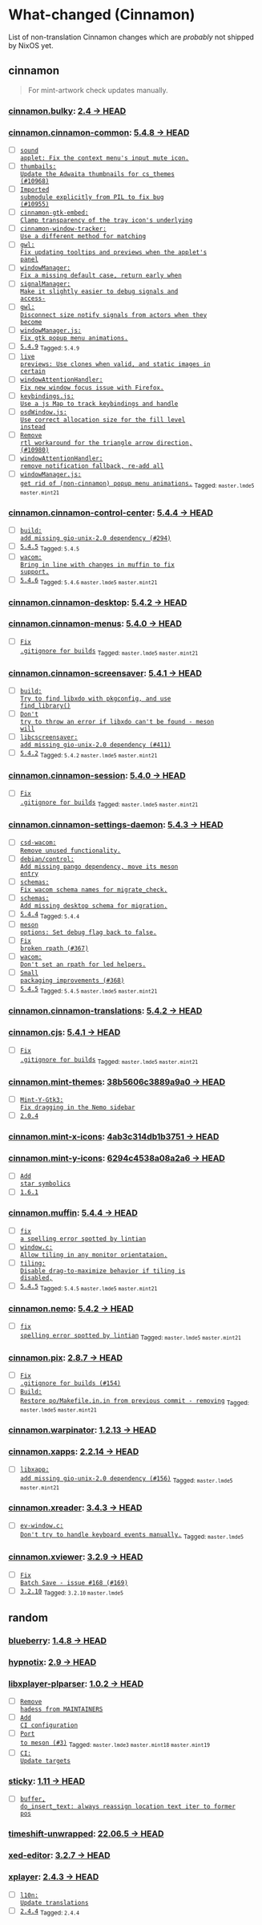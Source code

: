 # What-changed (Cinnamon)

List of non-translation Cinnamon changes which are *probably* not shipped by NixOS yet.
## cinnamon
> For mint-artwork check updates manually.

### [cinnamon.bulky](https://github.com/linuxmint/bulky): [2.4 → HEAD](https://github.com/linuxmint/bulky/compare/2.4...HEAD)




### [cinnamon.cinnamon-common](https://github.com/linuxmint/cinnamon): [5.4.8 → HEAD](https://github.com/linuxmint/cinnamon/compare/5.4.8...HEAD)



- [ ] [<code>sound applet: Fix the context menu's input mute icon.</code>](https://github.com/linuxmint/cinnamon/commit/bc58cf26559a126a516ef64f22593d9788f84d14)
- [ ] [<code>thumbails: Update the Adwaita thumbnails for cs_themes (#10968)</code>](https://github.com/linuxmint/cinnamon/commit/fc09a50236ea4e4aca0ae91f35551ac4e6b49fe7)
- [ ] [<code>Imported submodule explicitly from PIL to fix bug (#10955)</code>](https://github.com/linuxmint/cinnamon/commit/e7d83d98666cfa61ddf73f01d3aefb955622c744)
- [ ] [<code>cinnamon-gtk-embed: Clamp transparency of the tray icon's underlying</code>](https://github.com/linuxmint/cinnamon/commit/100124235fc3509a0f6ca84c11300dbb7e387c26)
- [ ] [<code>cinnamon-window-tracker: Use a different method for matching</code>](https://github.com/linuxmint/cinnamon/commit/9453e6576367491cb7f20a14018fe8ad521d3da7)
- [ ] [<code>gwl: Fix updating tooltips and previews when the applet's panel</code>](https://github.com/linuxmint/cinnamon/commit/d0b2654b6e43d1537eaaeb9ee6011ea64395d93e)
- [ ] [<code>windowManager: Fix a missing default case, return early when</code>](https://github.com/linuxmint/cinnamon/commit/b908d1c2ce7db2a125c81a9aa761334b70e1631a)
- [ ] [<code>signalManager: Make it slightly easier to debug signals and access-</code>](https://github.com/linuxmint/cinnamon/commit/227bfce0625d977e160a565de21140aa2fa8f7a9)
- [ ] [<code>gwl: Disconnect size notify signals from actors when they become</code>](https://github.com/linuxmint/cinnamon/commit/9aff11cd26a3a8b2f135ba1076e3b5d3f8193d50)
- [ ] [<code>windowManager.js: Fix gtk popup menu animations.</code>](https://github.com/linuxmint/cinnamon/commit/414f93a8747f8e50475becfaed03fe17f65ac302)
- [ ] [<code>5.4.9</code>](https://github.com/linuxmint/cinnamon/commit/3b8951121fd220481ae9d892101f90660f4e6e61) <sub>Tagged: <code>5.4.9</code></sub>
- [ ] [<code>live previews: Use clones when valid, and static images in certain</code>](https://github.com/linuxmint/cinnamon/commit/2fe9ec9650f7d65462732e449107e498a1a72620)
- [ ] [<code>windowAttentionHandler: Fix new window focus issue with Firefox.</code>](https://github.com/linuxmint/cinnamon/commit/dccfd2537f9c91cf6535a8ee2c7adb3589fd61d6)
- [ ] [<code>keybindings.js: Use a js Map to track keybindings and handle</code>](https://github.com/linuxmint/cinnamon/commit/e88b1a999b97d524d45d64452c9a3ad0c8189330)
- [ ] [<code>osdWindow.js: Use correct allocation size for the fill level instead</code>](https://github.com/linuxmint/cinnamon/commit/98181340e9894fbe24c4321cbaa17caed0ea46e8)
- [ ] [<code>Remove rtl workaround for the triangle arrow direction, (#10980)</code>](https://github.com/linuxmint/cinnamon/commit/f584c7974f858220785ce483849b7ba9a130fb97)
- [ ] [<code>windowAttentionHandler: remove notification fallback, re-add all</code>](https://github.com/linuxmint/cinnamon/commit/718668673e171806cc30709af5366c029746ba34)
- [ ] [<code>windowManager.js: get rid of (non-cinnamon) popup menu animations.</code>](https://github.com/linuxmint/cinnamon/commit/e2157dfb7389bcc9044ad832c88e949fc21d76f2) <sub>Tagged: <code>master.lmde5</code> <code>master.mint21</code></sub>

### [cinnamon.cinnamon-control-center](https://github.com/linuxmint/cinnamon-control-center): [5.4.4 → HEAD](https://github.com/linuxmint/cinnamon-control-center/compare/5.4.4...HEAD)



- [ ] [<code>build: add missing gio-unix-2.0 dependency (#294)</code>](https://github.com/linuxmint/cinnamon-control-center/commit/7f5ba6e7a691547840f8482445c09c729e10a397)
- [ ] [<code>5.4.5</code>](https://github.com/linuxmint/cinnamon-control-center/commit/1c476eee4136298eba01eb1994845b5247f5e06f) <sub>Tagged: <code>5.4.5</code></sub>
- [ ] [<code>wacom: Bring in line with changes in muffin to fix support.</code>](https://github.com/linuxmint/cinnamon-control-center/commit/23ba1437a5e5375cb6243dee1110cd766746bc3f)
- [ ] [<code>5.4.6</code>](https://github.com/linuxmint/cinnamon-control-center/commit/b612583036b969a1936e8ec11723355864f6b4bb) <sub>Tagged: <code>5.4.6</code> <code>master.lmde5</code> <code>master.mint21</code></sub>

### [cinnamon.cinnamon-desktop](https://github.com/linuxmint/cinnamon-desktop): [5.4.2 → HEAD](https://github.com/linuxmint/cinnamon-desktop/compare/5.4.2...HEAD)




### [cinnamon.cinnamon-menus](https://github.com/linuxmint/cinnamon-menus): [5.4.0 → HEAD](https://github.com/linuxmint/cinnamon-menus/compare/5.4.0...HEAD)



- [ ] [<code>Fix .gitignore for builds</code>](https://github.com/linuxmint/cinnamon-menus/commit/f9d9a90597896db10592ac67b3a6c8a7b15bc789) <sub>Tagged: <code>master.lmde5</code> <code>master.mint21</code></sub>

### [cinnamon.cinnamon-screensaver](https://github.com/linuxmint/cinnamon-screensaver): [5.4.1 → HEAD](https://github.com/linuxmint/cinnamon-screensaver/compare/5.4.1...HEAD)



- [ ] [<code>build: Try to find libxdo with pkgconfig, and use find_library()</code>](https://github.com/linuxmint/cinnamon-screensaver/commit/7673a6c136ab66e3670919460a87f8887f0ba9b7)
- [ ] [<code>Don't try to throw an error if libxdo can't be found - meson will</code>](https://github.com/linuxmint/cinnamon-screensaver/commit/cfd87cb63316608e7f2a64f68eedcc09cc03d0da)
- [ ] [<code>libcscreensaver: add missing gio-unix-2.0 dependency (#411)</code>](https://github.com/linuxmint/cinnamon-screensaver/commit/8d658e7f313879579322dce666551f132795540b)
- [ ] [<code>5.4.2</code>](https://github.com/linuxmint/cinnamon-screensaver/commit/c9ae1cef31a01a715140d631044556888a00aeab) <sub>Tagged: <code>5.4.2</code> <code>master.lmde5</code> <code>master.mint21</code></sub>

### [cinnamon.cinnamon-session](https://github.com/linuxmint/cinnamon-session): [5.4.0 → HEAD](https://github.com/linuxmint/cinnamon-session/compare/5.4.0...HEAD)



- [ ] [<code>Fix .gitignore for builds</code>](https://github.com/linuxmint/cinnamon-session/commit/29fd37f6d8f94763c13b4f76cd91f047fbccbf81) <sub>Tagged: <code>master.lmde5</code> <code>master.mint21</code></sub>

### [cinnamon.cinnamon-settings-daemon](https://github.com/linuxmint/cinnamon-settings-daemon): [5.4.3 → HEAD](https://github.com/linuxmint/cinnamon-settings-daemon/compare/5.4.3...HEAD)



- [ ] [<code>csd-wacom: Remove unused functionality.</code>](https://github.com/linuxmint/cinnamon-settings-daemon/commit/88e9de536db46ed1bda3777d24e9305d694099c6)
- [ ] [<code>debian/control: Add missing pango dependency, move its meson entry</code>](https://github.com/linuxmint/cinnamon-settings-daemon/commit/928e0ebcb33e9e56fe0631476e7df4e831c174f0)
- [ ] [<code>schemas: Fix wacom schema names for migrate_check.</code>](https://github.com/linuxmint/cinnamon-settings-daemon/commit/a34e269cb771d989b4689acca15edc622065d18b)
- [ ] [<code>schemas: Add missing desktop schema for migration.</code>](https://github.com/linuxmint/cinnamon-settings-daemon/commit/dff79fabd3e0496fc0d7b693f4c00bda798a00a1)
- [ ] [<code>5.4.4</code>](https://github.com/linuxmint/cinnamon-settings-daemon/commit/a33cd01bc45e96bd165717be291e1dc9cea5d578) <sub>Tagged: <code>5.4.4</code></sub>
- [ ] [<code>meson options: Set debug flag back to false.</code>](https://github.com/linuxmint/cinnamon-settings-daemon/commit/cde270d2a41a750493b142cd721abbd3abcd3b83)
- [ ] [<code>Fix broken rpath (#367)</code>](https://github.com/linuxmint/cinnamon-settings-daemon/commit/07b7a670ef6fb2d9cd2b80ee397c1f2de2f9ba0a)
- [ ] [<code>wacom: Don't set an rpath for led helpers.</code>](https://github.com/linuxmint/cinnamon-settings-daemon/commit/e06680ce2db03045c1030be66315a1e382b4a734)
- [ ] [<code>Small packaging improvements (#368)</code>](https://github.com/linuxmint/cinnamon-settings-daemon/commit/883ec8deca8d10cf1b2608969f415bb83949c84c)
- [ ] [<code>5.4.5</code>](https://github.com/linuxmint/cinnamon-settings-daemon/commit/6ccf37c4a6df93c809d17de5b90ec643e7146347) <sub>Tagged: <code>5.4.5</code> <code>master.lmde5</code> <code>master.mint21</code></sub>

### [cinnamon.cinnamon-translations](https://github.com/linuxmint/cinnamon-translations): [5.4.2 → HEAD](https://github.com/linuxmint/cinnamon-translations/compare/5.4.2...HEAD)




### [cinnamon.cjs](https://github.com/linuxmint/cjs): [5.4.1 → HEAD](https://github.com/linuxmint/cjs/compare/5.4.1...HEAD)



- [ ] [<code>Fix .gitignore for builds</code>](https://github.com/linuxmint/cjs/commit/ec0a18fb4455e833300c55608edf25f48fcc82b9) <sub>Tagged: <code>master.lmde5</code> <code>master.mint21</code></sub>

### [cinnamon.mint-themes](https://github.com/linuxmint/mint-themes): [38b5606c3889a9a0 → HEAD](https://github.com/linuxmint/mint-themes/compare/38b5606c3889a9a0bac0e2ab39196f675496982c...HEAD)



- [ ] [<code>Mint-Y-Gtk3: Fix dragging in the Nemo sidebar</code>](https://github.com/linuxmint/mint-themes/commit/207ee1d658633d87e70ad69cbace3d9582a1796e)
- [ ] [<code>2.0.4</code>](https://github.com/linuxmint/mint-themes/commit/73d6cfea807ea84a645f43424c60916cb6214693)

### [cinnamon.mint-x-icons](https://github.com/linuxmint/mint-x-icons): [4ab3c314db1b3751 → HEAD](https://github.com/linuxmint/mint-x-icons/compare/4ab3c314db1b3751d87d5769629b28ac0ca3c671...HEAD)




### [cinnamon.mint-y-icons](https://github.com/linuxmint/mint-y-icons): [6294c4538a08a2a6 → HEAD](https://github.com/linuxmint/mint-y-icons/compare/6294c4538a08a2a6c5fd68e223472d9c144ff8b0...HEAD)



- [ ] [<code>Add star symbolics</code>](https://github.com/linuxmint/mint-y-icons/commit/fa3bbf2d81a2562e44a70fd51829e24d472795ce)
- [ ] [<code>1.6.1</code>](https://github.com/linuxmint/mint-y-icons/commit/57d16eb85f2af40be17e2232d279bb65b689f5b7)

### [cinnamon.muffin](https://github.com/linuxmint/muffin): [5.4.4 → HEAD](https://github.com/linuxmint/muffin/compare/5.4.4...HEAD)



- [ ] [<code>fix a spelling error spotted by lintian</code>](https://github.com/linuxmint/muffin/commit/52a81921654b2ecb07cbc464fed16f71a788fab5)
- [ ] [<code>window.c: Allow tiling in any monitor orientataion.</code>](https://github.com/linuxmint/muffin/commit/c2c62e71a8b5149f577171929156451906e4728c)
- [ ] [<code>tiling: Disable drag-to-maximize behavior if tiling is disabled,</code>](https://github.com/linuxmint/muffin/commit/84a91d99c05f335b69d4e147a9644de15f822b90)
- [ ] [<code>5.4.5</code>](https://github.com/linuxmint/muffin/commit/930de9efb318ef21dd5a12ff48972305cb21890b) <sub>Tagged: <code>5.4.5</code> <code>master.lmde5</code> <code>master.mint21</code></sub>

### [cinnamon.nemo](https://github.com/linuxmint/nemo): [5.4.2 → HEAD](https://github.com/linuxmint/nemo/compare/5.4.2...HEAD)



- [ ] [<code>fix spelling error spotted by lintian</code>](https://github.com/linuxmint/nemo/commit/67a335014749accd12eb187571a071504da04635) <sub>Tagged: <code>master.lmde5</code> <code>master.mint21</code></sub>

### [cinnamon.pix](https://github.com/linuxmint/pix): [2.8.7 → HEAD](https://github.com/linuxmint/pix/compare/2.8.7...HEAD)



- [ ] [<code>Fix .gitignore for builds (#154)</code>](https://github.com/linuxmint/pix/commit/a3ad8d8ea92bb577b5373798bc6f5f5d567e002e)
- [ ] [<code>Build: Restore po/Makefile.in.in from previous commit - removing</code>](https://github.com/linuxmint/pix/commit/73f592ec6178b4d6e97886de4b3c34a0d46e9c58) <sub>Tagged: <code>master.lmde5</code> <code>master.mint21</code></sub>

### [cinnamon.warpinator](https://github.com/linuxmint/warpinator): [1.2.13 → HEAD](https://github.com/linuxmint/warpinator/compare/1.2.13...HEAD)




### [cinnamon.xapps](https://github.com/linuxmint/xapp): [2.2.14 → HEAD](https://github.com/linuxmint/xapp/compare/2.2.14...HEAD)



- [ ] [<code>libxapp: add missing gio-unix-2.0 dependency (#156)</code>](https://github.com/linuxmint/xapp/commit/052081f75d1c1212aeb6a913772723c81607bcb3) <sub>Tagged: <code>master.lmde5</code> <code>master.mint21</code></sub>

### [cinnamon.xreader](https://github.com/linuxmint/xreader): [3.4.3 → HEAD](https://github.com/linuxmint/xreader/compare/3.4.3...HEAD)



- [ ] [<code>ev-window.c: Don't try to handle keyboard events manually.</code>](https://github.com/linuxmint/xreader/commit/4362a3567245cde757d1fb2aca228470ccc8b392) <sub>Tagged: <code>master.lmde5</code></sub>

### [cinnamon.xviewer](https://github.com/linuxmint/xviewer): [3.2.9 → HEAD](https://github.com/linuxmint/xviewer/compare/3.2.9...HEAD)



- [ ] [<code>Fix Batch Save - issue #168 (#169)</code>](https://github.com/linuxmint/xviewer/commit/8f6f766c905b883eed24d30a11a701f1cb655f71)
- [ ] [<code>3.2.10</code>](https://github.com/linuxmint/xviewer/commit/af24bee9780680f0f8051e84e7afc43d1c283beb) <sub>Tagged: <code>3.2.10</code> <code>master.lmde5</code></sub>
## random

### [blueberry](https://github.com/linuxmint/blueberry): [1.4.8 → HEAD](https://github.com/linuxmint/blueberry/compare/1.4.8...HEAD)




### [hypnotix](https://github.com/linuxmint/hypnotix): [2.9 → HEAD](https://github.com/linuxmint/hypnotix/compare/2.9...HEAD)




### [libxplayer-plparser](https://github.com/linuxmint/xplayer-plparser): [1.0.2 → HEAD](https://github.com/linuxmint/xplayer-plparser/compare/1.0.2...HEAD)



- [ ] [<code>Remove hadess from MAINTAINERS</code>](https://github.com/linuxmint/xplayer-plparser/commit/a5380e43340952309f6771bc26de89847798dc8f)
- [ ] [<code>Add CI configuration</code>](https://github.com/linuxmint/xplayer-plparser/commit/507b84bd9c0dd7c80a0f7333ce2a859ec138956d)
- [ ] [<code>Port to meson (#3)</code>](https://github.com/linuxmint/xplayer-plparser/commit/600ec3dd3705e1968f219ff8ea96aada51ab2f04) <sub>Tagged: <code>master.lmde3</code> <code>master.mint18</code> <code>master.mint19</code></sub>
- [ ] [<code>CI: Update targets</code>](https://github.com/linuxmint/xplayer-plparser/commit/58682a70318ee304271b116d6660beb41ed90cc9)

### [sticky](https://github.com/linuxmint/sticky): [1.11 → HEAD](https://github.com/linuxmint/sticky/compare/1.11...HEAD)



- [ ] [<code>buffer, do_insert_text: always reassign location text iter to former pos</code>](https://github.com/linuxmint/sticky/commit/155179fcaf0197dd5dc802541fb175e435010da4)

### [timeshift-unwrapped](https://github.com/linuxmint/timeshift): [22.06.5 → HEAD](https://github.com/linuxmint/timeshift/compare/22.06.5...HEAD)




### [xed-editor](https://github.com/linuxmint/xed): [3.2.7 → HEAD](https://github.com/linuxmint/xed/compare/3.2.7...HEAD)




### [xplayer](https://github.com/linuxmint/xplayer): [2.4.3 → HEAD](https://github.com/linuxmint/xplayer/compare/2.4.3...HEAD)



- [ ] [<code>l10n: Update translations</code>](https://github.com/linuxmint/xplayer/commit/639a966aaaee04e5e65dd22f82bc2b59684364ae)
- [ ] [<code>2.4.4</code>](https://github.com/linuxmint/xplayer/commit/2d2700a08d67a92420e8ca775fab8167d42d57b0) <sub>Tagged: <code>2.4.4</code></sub>
